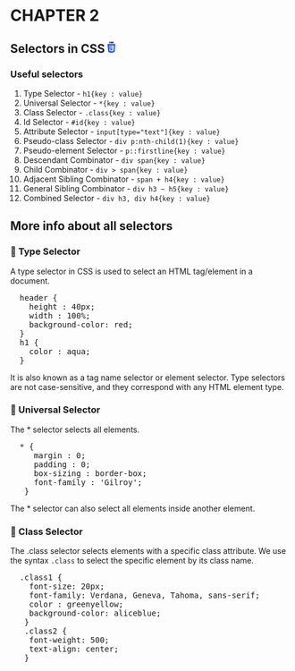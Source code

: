 # CHAPTER 2
## Selectors in CSS <img src="https://github.com/Ninja-Vikash/Assets/blob/main/Asset%20Icon/cssLogo.png" height="20px">

### Useful selectors

1. Type Selector - `h1{key : value}`
2. Universal Selector - `*{key : value}`
3. Class Selector - `.class{key : value}`
4. Id Selector - `#id{key : value}`
5. Attribute Selector - `input[type="text"]{key : value}`
6. Pseudo-class Selector - `div p:nth-child(1){key : value}`
7. Pseudo-element Selector - `p::firstline{key : value}`
8. Descendant Combinator - `div span{key : value}`
9. Child Combinator - `div > span{key : value}`
10. Adjacent Sibling Combinator - `span + h4{key : value}`
11. General Sibling Combinator - `div h3 ~ h5{key : value}`
12. Combined Selector - `div h3, div h4{key : value}`

## More info about all selectors
### 🔵 Type Selector
A type selector in CSS is used to select an HTML tag/element in a document.
<pre>
  header {
    height : 40px;
    width : 100%;
    background-color: red;
  }
  h1 {
    color : aqua;
  }
</pre>
It is also known as a tag name selector or element selector. Type selectors are not case-sensitive, and they correspond with any HTML element type.

### 🔵 Universal Selector
The * selector selects all elements.
<pre>
  * {
     margin : 0;
     padding : 0;
     box-sizing : border-box;
     font-family : 'Gilroy';
   }
</pre>
The * selector can also select all elements inside another element.

### 🔵 Class Selector
The .class selector selects elements with a specific class attribute. We use the syntax `.class` to select the specific element by its class name.
<pre>
  .class1 {
    font-size: 20px;
    font-family: Verdana, Geneva, Tahoma, sans-serif;
    color : greenyellow;
    background-color: aliceblue;
   }
   .class2 {
    font-weight: 500;
    text-align: center;
   }
</pre>
